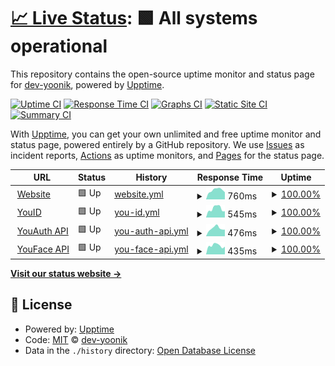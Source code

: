 # [📈 Live Status](https://status.youverse.id): <!--live status--> **🟩 All systems operational**

This repository contains the open-source uptime monitor and status page for [dev-yoonik](www.yoonik.me), powered by [Upptime](https://github.com/upptime/upptime).

[![Uptime CI](https://github.com/dev-yoonik/yoonik-systems-status/workflows/Uptime%20CI/badge.svg)](https://github.com/dev-yoonik/yoonik-systems-status/actions?query=workflow%3A%22Uptime+CI%22)
[![Response Time CI](https://github.com/dev-yoonik/yoonik-systems-status/workflows/Response%20Time%20CI/badge.svg)](https://github.com/dev-yoonik/yoonik-systems-status/actions?query=workflow%3A%22Response+Time+CI%22)
[![Graphs CI](https://github.com/dev-yoonik/yoonik-systems-status/workflows/Graphs%20CI/badge.svg)](https://github.com/dev-yoonik/yoonik-systems-status/actions?query=workflow%3A%22Graphs+CI%22)
[![Static Site CI](https://github.com/dev-yoonik/yoonik-systems-status/workflows/Static%20Site%20CI/badge.svg)](https://github.com/dev-yoonik/yoonik-systems-status/actions?query=workflow%3A%22Static+Site+CI%22)
[![Summary CI](https://github.com/dev-yoonik/yoonik-systems-status/workflows/Summary%20CI/badge.svg)](https://github.com/dev-yoonik/yoonik-systems-status/actions?query=workflow%3A%22Summary+CI%22)

With [Upptime](https://upptime.js.org), you can get your own unlimited and free uptime monitor and status page, powered entirely by a GitHub repository. We use [Issues](https://github.com/dev-yoonik/yoonik-systems-status/issues) as incident reports, [Actions](https://github.com/dev-yoonik/yoonik-systems-status/actions) as uptime monitors, and [Pages](https://status.yoonik.me) for the status page.

<!--start: status pages-->
<!-- This summary is generated by Upptime (https://github.com/upptime/upptime) -->
<!-- Do not edit this manually, your changes will be overwritten -->
<!-- prettier-ignore -->
| URL | Status | History | Response Time | Uptime |
| --- | ------ | ------- | ------------- | ------ |
| <img alt="" src="https://icons.duckduckgo.com/ip3/www.youverse.id.ico" height="13"> [Website](https://www.youverse.id/) | 🟩 Up | [website.yml](https://github.com/dev-yoonik/yoonik-systems-status/commits/HEAD/history/website.yml) | <details><summary><img alt="Response time graph" src="./graphs/website/response-time-week.png" height="20"> 760ms</summary><br><a href="https://status.youverse.id/history/website"><img alt="Response time 854" src="https://img.shields.io/endpoint?url=https%3A%2F%2Fraw.githubusercontent.com%2Fdev-yoonik%2Fyoonik-systems-status%2FHEAD%2Fapi%2Fwebsite%2Fresponse-time.json"></a><br><a href="https://status.youverse.id/history/website"><img alt="24-hour response time 774" src="https://img.shields.io/endpoint?url=https%3A%2F%2Fraw.githubusercontent.com%2Fdev-yoonik%2Fyoonik-systems-status%2FHEAD%2Fapi%2Fwebsite%2Fresponse-time-day.json"></a><br><a href="https://status.youverse.id/history/website"><img alt="7-day response time 760" src="https://img.shields.io/endpoint?url=https%3A%2F%2Fraw.githubusercontent.com%2Fdev-yoonik%2Fyoonik-systems-status%2FHEAD%2Fapi%2Fwebsite%2Fresponse-time-week.json"></a><br><a href="https://status.youverse.id/history/website"><img alt="30-day response time 677" src="https://img.shields.io/endpoint?url=https%3A%2F%2Fraw.githubusercontent.com%2Fdev-yoonik%2Fyoonik-systems-status%2FHEAD%2Fapi%2Fwebsite%2Fresponse-time-month.json"></a><br><a href="https://status.youverse.id/history/website"><img alt="1-year response time 913" src="https://img.shields.io/endpoint?url=https%3A%2F%2Fraw.githubusercontent.com%2Fdev-yoonik%2Fyoonik-systems-status%2FHEAD%2Fapi%2Fwebsite%2Fresponse-time-year.json"></a></details> | <details><summary><a href="https://status.youverse.id/history/website">100.00%</a></summary><a href="https://status.youverse.id/history/website"><img alt="All-time uptime 99.89%" src="https://img.shields.io/endpoint?url=https%3A%2F%2Fraw.githubusercontent.com%2Fdev-yoonik%2Fyoonik-systems-status%2FHEAD%2Fapi%2Fwebsite%2Fuptime.json"></a><br><a href="https://status.youverse.id/history/website"><img alt="24-hour uptime 100.00%" src="https://img.shields.io/endpoint?url=https%3A%2F%2Fraw.githubusercontent.com%2Fdev-yoonik%2Fyoonik-systems-status%2FHEAD%2Fapi%2Fwebsite%2Fuptime-day.json"></a><br><a href="https://status.youverse.id/history/website"><img alt="7-day uptime 100.00%" src="https://img.shields.io/endpoint?url=https%3A%2F%2Fraw.githubusercontent.com%2Fdev-yoonik%2Fyoonik-systems-status%2FHEAD%2Fapi%2Fwebsite%2Fuptime-week.json"></a><br><a href="https://status.youverse.id/history/website"><img alt="30-day uptime 100.00%" src="https://img.shields.io/endpoint?url=https%3A%2F%2Fraw.githubusercontent.com%2Fdev-yoonik%2Fyoonik-systems-status%2FHEAD%2Fapi%2Fwebsite%2Fuptime-month.json"></a><br><a href="https://status.youverse.id/history/website"><img alt="1-year uptime 99.79%" src="https://img.shields.io/endpoint?url=https%3A%2F%2Fraw.githubusercontent.com%2Fdev-yoonik%2Fyoonik-systems-status%2FHEAD%2Fapi%2Fwebsite%2Fuptime-year.json"></a></details>
| <img alt="" src="https://icons.duckduckgo.com/ip3/kyc-web.youverse.id.ico" height="13"> [YouID](https://kyc-web.youverse.id/) | 🟩 Up | [you-id.yml](https://github.com/dev-yoonik/yoonik-systems-status/commits/HEAD/history/you-id.yml) | <details><summary><img alt="Response time graph" src="./graphs/you-id/response-time-week.png" height="20"> 545ms</summary><br><a href="https://status.youverse.id/history/you-id"><img alt="Response time 526" src="https://img.shields.io/endpoint?url=https%3A%2F%2Fraw.githubusercontent.com%2Fdev-yoonik%2Fyoonik-systems-status%2FHEAD%2Fapi%2Fyou-id%2Fresponse-time.json"></a><br><a href="https://status.youverse.id/history/you-id"><img alt="24-hour response time 773" src="https://img.shields.io/endpoint?url=https%3A%2F%2Fraw.githubusercontent.com%2Fdev-yoonik%2Fyoonik-systems-status%2FHEAD%2Fapi%2Fyou-id%2Fresponse-time-day.json"></a><br><a href="https://status.youverse.id/history/you-id"><img alt="7-day response time 545" src="https://img.shields.io/endpoint?url=https%3A%2F%2Fraw.githubusercontent.com%2Fdev-yoonik%2Fyoonik-systems-status%2FHEAD%2Fapi%2Fyou-id%2Fresponse-time-week.json"></a><br><a href="https://status.youverse.id/history/you-id"><img alt="30-day response time 522" src="https://img.shields.io/endpoint?url=https%3A%2F%2Fraw.githubusercontent.com%2Fdev-yoonik%2Fyoonik-systems-status%2FHEAD%2Fapi%2Fyou-id%2Fresponse-time-month.json"></a><br><a href="https://status.youverse.id/history/you-id"><img alt="1-year response time 526" src="https://img.shields.io/endpoint?url=https%3A%2F%2Fraw.githubusercontent.com%2Fdev-yoonik%2Fyoonik-systems-status%2FHEAD%2Fapi%2Fyou-id%2Fresponse-time-year.json"></a></details> | <details><summary><a href="https://status.youverse.id/history/you-id">100.00%</a></summary><a href="https://status.youverse.id/history/you-id"><img alt="All-time uptime 99.94%" src="https://img.shields.io/endpoint?url=https%3A%2F%2Fraw.githubusercontent.com%2Fdev-yoonik%2Fyoonik-systems-status%2FHEAD%2Fapi%2Fyou-id%2Fuptime.json"></a><br><a href="https://status.youverse.id/history/you-id"><img alt="24-hour uptime 100.00%" src="https://img.shields.io/endpoint?url=https%3A%2F%2Fraw.githubusercontent.com%2Fdev-yoonik%2Fyoonik-systems-status%2FHEAD%2Fapi%2Fyou-id%2Fuptime-day.json"></a><br><a href="https://status.youverse.id/history/you-id"><img alt="7-day uptime 100.00%" src="https://img.shields.io/endpoint?url=https%3A%2F%2Fraw.githubusercontent.com%2Fdev-yoonik%2Fyoonik-systems-status%2FHEAD%2Fapi%2Fyou-id%2Fuptime-week.json"></a><br><a href="https://status.youverse.id/history/you-id"><img alt="30-day uptime 100.00%" src="https://img.shields.io/endpoint?url=https%3A%2F%2Fraw.githubusercontent.com%2Fdev-yoonik%2Fyoonik-systems-status%2FHEAD%2Fapi%2Fyou-id%2Fuptime-month.json"></a><br><a href="https://status.youverse.id/history/you-id"><img alt="1-year uptime 99.94%" src="https://img.shields.io/endpoint?url=https%3A%2F%2Fraw.githubusercontent.com%2Fdev-yoonik%2Fyoonik-systems-status%2FHEAD%2Fapi%2Fyou-id%2Fuptime-year.json"></a></details>
| <img alt="" src="https://icons.duckduckgo.com/ip3/enroll.youverse.id.ico" height="13"> [YouAuth API](https://enroll.youverse.id/v4/api/health) | 🟩 Up | [you-auth-api.yml](https://github.com/dev-yoonik/yoonik-systems-status/commits/HEAD/history/you-auth-api.yml) | <details><summary><img alt="Response time graph" src="./graphs/you-auth-api/response-time-week.png" height="20"> 476ms</summary><br><a href="https://status.youverse.id/history/you-auth-api"><img alt="Response time 454" src="https://img.shields.io/endpoint?url=https%3A%2F%2Fraw.githubusercontent.com%2Fdev-yoonik%2Fyoonik-systems-status%2FHEAD%2Fapi%2Fyou-auth-api%2Fresponse-time.json"></a><br><a href="https://status.youverse.id/history/you-auth-api"><img alt="24-hour response time 574" src="https://img.shields.io/endpoint?url=https%3A%2F%2Fraw.githubusercontent.com%2Fdev-yoonik%2Fyoonik-systems-status%2FHEAD%2Fapi%2Fyou-auth-api%2Fresponse-time-day.json"></a><br><a href="https://status.youverse.id/history/you-auth-api"><img alt="7-day response time 476" src="https://img.shields.io/endpoint?url=https%3A%2F%2Fraw.githubusercontent.com%2Fdev-yoonik%2Fyoonik-systems-status%2FHEAD%2Fapi%2Fyou-auth-api%2Fresponse-time-week.json"></a><br><a href="https://status.youverse.id/history/you-auth-api"><img alt="30-day response time 469" src="https://img.shields.io/endpoint?url=https%3A%2F%2Fraw.githubusercontent.com%2Fdev-yoonik%2Fyoonik-systems-status%2FHEAD%2Fapi%2Fyou-auth-api%2Fresponse-time-month.json"></a><br><a href="https://status.youverse.id/history/you-auth-api"><img alt="1-year response time 454" src="https://img.shields.io/endpoint?url=https%3A%2F%2Fraw.githubusercontent.com%2Fdev-yoonik%2Fyoonik-systems-status%2FHEAD%2Fapi%2Fyou-auth-api%2Fresponse-time-year.json"></a></details> | <details><summary><a href="https://status.youverse.id/history/you-auth-api">100.00%</a></summary><a href="https://status.youverse.id/history/you-auth-api"><img alt="All-time uptime 100.00%" src="https://img.shields.io/endpoint?url=https%3A%2F%2Fraw.githubusercontent.com%2Fdev-yoonik%2Fyoonik-systems-status%2FHEAD%2Fapi%2Fyou-auth-api%2Fuptime.json"></a><br><a href="https://status.youverse.id/history/you-auth-api"><img alt="24-hour uptime 100.00%" src="https://img.shields.io/endpoint?url=https%3A%2F%2Fraw.githubusercontent.com%2Fdev-yoonik%2Fyoonik-systems-status%2FHEAD%2Fapi%2Fyou-auth-api%2Fuptime-day.json"></a><br><a href="https://status.youverse.id/history/you-auth-api"><img alt="7-day uptime 100.00%" src="https://img.shields.io/endpoint?url=https%3A%2F%2Fraw.githubusercontent.com%2Fdev-yoonik%2Fyoonik-systems-status%2FHEAD%2Fapi%2Fyou-auth-api%2Fuptime-week.json"></a><br><a href="https://status.youverse.id/history/you-auth-api"><img alt="30-day uptime 100.00%" src="https://img.shields.io/endpoint?url=https%3A%2F%2Fraw.githubusercontent.com%2Fdev-yoonik%2Fyoonik-systems-status%2FHEAD%2Fapi%2Fyou-auth-api%2Fuptime-month.json"></a><br><a href="https://status.youverse.id/history/you-auth-api"><img alt="1-year uptime 100.00%" src="https://img.shields.io/endpoint?url=https%3A%2F%2Fraw.githubusercontent.com%2Fdev-yoonik%2Fyoonik-systems-status%2FHEAD%2Fapi%2Fyou-auth-api%2Fuptime-year.json"></a></details>
| <img alt="" src="https://icons.duckduckgo.com/ip3/face.youverse.id.ico" height="13"> [YouFace API](https://face.youverse.id/v3/api/health) | 🟩 Up | [you-face-api.yml](https://github.com/dev-yoonik/yoonik-systems-status/commits/HEAD/history/you-face-api.yml) | <details><summary><img alt="Response time graph" src="./graphs/you-face-api/response-time-week.png" height="20"> 435ms</summary><br><a href="https://status.youverse.id/history/you-face-api"><img alt="Response time 427" src="https://img.shields.io/endpoint?url=https%3A%2F%2Fraw.githubusercontent.com%2Fdev-yoonik%2Fyoonik-systems-status%2FHEAD%2Fapi%2Fyou-face-api%2Fresponse-time.json"></a><br><a href="https://status.youverse.id/history/you-face-api"><img alt="24-hour response time 551" src="https://img.shields.io/endpoint?url=https%3A%2F%2Fraw.githubusercontent.com%2Fdev-yoonik%2Fyoonik-systems-status%2FHEAD%2Fapi%2Fyou-face-api%2Fresponse-time-day.json"></a><br><a href="https://status.youverse.id/history/you-face-api"><img alt="7-day response time 435" src="https://img.shields.io/endpoint?url=https%3A%2F%2Fraw.githubusercontent.com%2Fdev-yoonik%2Fyoonik-systems-status%2FHEAD%2Fapi%2Fyou-face-api%2Fresponse-time-week.json"></a><br><a href="https://status.youverse.id/history/you-face-api"><img alt="30-day response time 430" src="https://img.shields.io/endpoint?url=https%3A%2F%2Fraw.githubusercontent.com%2Fdev-yoonik%2Fyoonik-systems-status%2FHEAD%2Fapi%2Fyou-face-api%2Fresponse-time-month.json"></a><br><a href="https://status.youverse.id/history/you-face-api"><img alt="1-year response time 427" src="https://img.shields.io/endpoint?url=https%3A%2F%2Fraw.githubusercontent.com%2Fdev-yoonik%2Fyoonik-systems-status%2FHEAD%2Fapi%2Fyou-face-api%2Fresponse-time-year.json"></a></details> | <details><summary><a href="https://status.youverse.id/history/you-face-api">100.00%</a></summary><a href="https://status.youverse.id/history/you-face-api"><img alt="All-time uptime 100.00%" src="https://img.shields.io/endpoint?url=https%3A%2F%2Fraw.githubusercontent.com%2Fdev-yoonik%2Fyoonik-systems-status%2FHEAD%2Fapi%2Fyou-face-api%2Fuptime.json"></a><br><a href="https://status.youverse.id/history/you-face-api"><img alt="24-hour uptime 100.00%" src="https://img.shields.io/endpoint?url=https%3A%2F%2Fraw.githubusercontent.com%2Fdev-yoonik%2Fyoonik-systems-status%2FHEAD%2Fapi%2Fyou-face-api%2Fuptime-day.json"></a><br><a href="https://status.youverse.id/history/you-face-api"><img alt="7-day uptime 100.00%" src="https://img.shields.io/endpoint?url=https%3A%2F%2Fraw.githubusercontent.com%2Fdev-yoonik%2Fyoonik-systems-status%2FHEAD%2Fapi%2Fyou-face-api%2Fuptime-week.json"></a><br><a href="https://status.youverse.id/history/you-face-api"><img alt="30-day uptime 100.00%" src="https://img.shields.io/endpoint?url=https%3A%2F%2Fraw.githubusercontent.com%2Fdev-yoonik%2Fyoonik-systems-status%2FHEAD%2Fapi%2Fyou-face-api%2Fuptime-month.json"></a><br><a href="https://status.youverse.id/history/you-face-api"><img alt="1-year uptime 100.00%" src="https://img.shields.io/endpoint?url=https%3A%2F%2Fraw.githubusercontent.com%2Fdev-yoonik%2Fyoonik-systems-status%2FHEAD%2Fapi%2Fyou-face-api%2Fuptime-year.json"></a></details>

<!--end: status pages-->

[**Visit our status website →**](https://status.yoonik.me)

## 📄 License

- Powered by: [Upptime](https://github.com/upptime/upptime)
- Code: [MIT](./LICENSE) © [dev-yoonik](www.yoonik.me)
- Data in the `./history` directory: [Open Database License](https://opendatacommons.org/licenses/odbl/1-0/)
